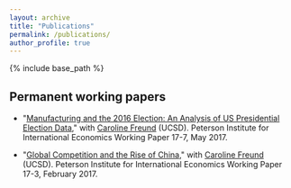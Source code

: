 ```yaml
---
layout: archive
title: "Publications"
permalink: /publications/
author_profile: true
---
```


{% include base_path %}


Permanent working papers
-----

* "[Manufacturing and the 2016 Election: An Analysis of US Presidential Election Data](https://www.piie.com/system/files/documents/wp17-7.pdf)," with [Caroline Freund](https://gps.ucsd.edu/faculty-directory/caroline-freund.html) (UCSD). Peterson Institute for International Economics Working Paper 17-7, May 2017.

* "[Global Competition and the Rise of China](https://www.piie.com/system/files/documents/wp17-3.pdf)," with [Caroline Freund](https://gps.ucsd.edu/faculty-directory/caroline-freund.html) (UCSD). Peterson Institute for International Economics Working Paper 17-3, February 2017.